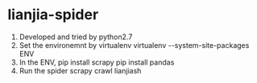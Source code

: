 # lianjia-spider
1. Developed and tried by python2.7
2. Set the environemnt by virtualenv
	virtualenv --system-site-packages ENV
3. In the ENV,
	pip install scrapy
	pip install pandas
4. Run the spider
	scrapy crawl lianjiash
